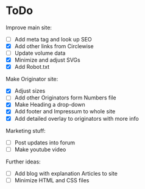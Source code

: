 # ToDo

Improve main site:
- [ ] Add meta tag and look up SEO
- [x] Add other links from Circlewise
- [ ] Update volume data
- [x] Minimize and adjust SVGs
- [x] Add Robot.txt

Make Originator site:
- [x] Adjust sizes 
- [ ] Add other Originators form Numbers file
- [x] Make Heading a drop-down
- [x] Add footer and Impressum to whole site
- [x] Add detailed overlay to originators with more info

Marketing stuff:
- [ ] Post updates into forum
- [ ] Make youtube video

Further ideas: 
- [ ] Add blog with explanation Articles to site
- [ ] Minimize HTML and CSS files